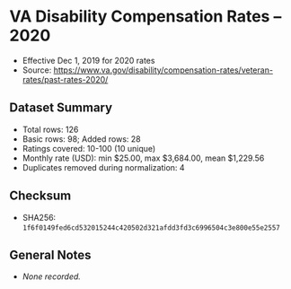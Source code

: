 # VA Disability Compensation Rates – 2020

- Effective Dec 1, 2019 for 2020 rates
- Source: https://www.va.gov/disability/compensation-rates/veteran-rates/past-rates-2020/

## Dataset Summary
- Total rows: 126
- Basic rows: 98; Added rows: 28
- Ratings covered: 10-100 (10 unique)
- Monthly rate (USD): min $25.00, max $3,684.00, mean $1,229.56
- Duplicates removed during normalization: 4

## Checksum
- SHA256: `1f6f0149fed6cd532015244c420502d321afdd3fd3c6996504c3e800e55e2557`

## General Notes
- _None recorded._
